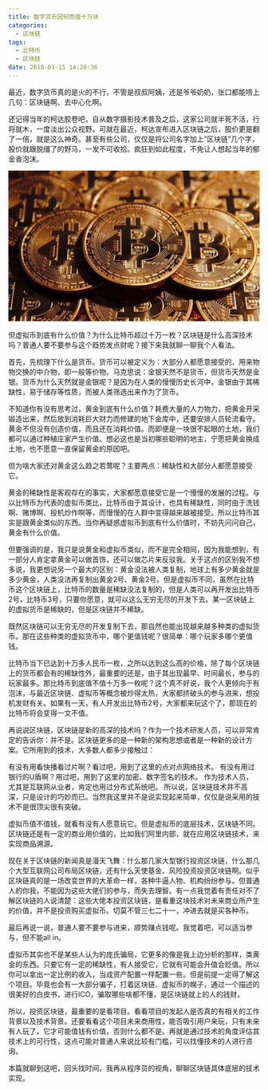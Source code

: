 ```yaml
---
title: 数字货币因何而值十万块
categories:
  - 区块链
tags:
  - 比特币
  - 区块链
date: 2018-01-15 14:20:36
---
```

最近，数字货币真的是火的不行，不管是叔叔阿姨，还是爷爷奶奶，张口都能唠上几句：区块链啊、去中心化啊。
<!--more-->

还记得当年的柯达胶卷吧，自从数字摄影技术普及之后，这家公司就半死不活，行将就木，一度淡出公众视野。可就在最近，柯达宣布进入区块链之后，股价更是翻了一倍，就是这么神奇。甚至有些公司，仅仅是将公司名字加上“区块链”几个字，股价就跟脱缰了的野马，一发不可收拾。疯狂到如此程度，不免让人想起当年的郁金香泡沫。

![image](szhbyhezsw/bitebi.jpeg)

但虚拟币到底有什么价值？为什么比特币超过十万一枚？区块链是什么高深技术吗？普通人要不要参与这个趋势发点财呢？接下来我就聊一聊我个人看法。



首先，先梳理下什么是货币。货币可以被定义为：大部分人都愿意接受的，用来物物交换的中介物，即一般等价物。马克思说：金银天然不是货币，但货币天然是金银。货币为什么天然就是金银呢？是因为在人类的慢慢历史长河中，金银由于其稀缺性，易于储存等性质，而被人类筛选出来作为了货币。



不知道你有没有思考过，黄金到底有什么价值？耗费大量的人力物力，把黄金开采锻造出来，然后放到消耗巨大财力而修建的地下金库中，还要安排人员轮流看守。黄金不但没有创造价值，而且还在消耗价值。而即便是一块很不起眼的土地，我们都可以通过种植庄家产生价值。想必这也是当初哪些聪明的地主，宁愿把黄金换成土地，也不愿意一直保留黄金的原因吧。



但为啥大家还对黄金这么趋之若鹜呢？主要两点：稀缺性和大部分人都愿意接受它。



黄金的稀缺性是客观存在的事实，大家都愿意接受它是一个慢慢的发展的过程。与以比特币为代表的虚拟币类比，比特币由于其设计，也具有稀缺性，同时由于洗钱啊、赌博啊、投机炒作啊等，而慢慢的在人群中变得越来越被接受。所以比特币其实是跟黄金类似的东西。当你再疑惑虚拟币到底有什么价值时，不妨先问问自己，黄金有什么价值。



但要强调的是，我只是说黄金和虚拟币类似，而不是完全相同，因为我能想到，有一部分人肯定拿黄金可以做首饰，还可以做芯片来反驳我。关于这点的区别我不想多说，我更想说另一个最大的区别：黄金没法被人类复制，地球上有多少黄金就是多少黄金，人类没法再复制出黄金2号、黄金2号。但是虚拟币不同，虽然在比特币这个区块链上，比特币的数量是稀缺没法复制的，但是人类可以再开发出比特币2号，比特币3号，只要你愿意，就可以这么无穷无尽的开发下去。某一区块链上的虚拟货币是稀缺的，但是区块链并不稀缺。



既然区块链可以无穷无尽的开发复制下去，那自然也能出现越来越多种类的虚拟货币。那在这些种类的虚拟货币中，哪个更值钱呢？很简单：哪个玩家多哪个更值钱。



比特币当下已达到十万多人民币一枚，之所以达到这么高的价格，除了每个区块链上的货币都会有的稀缺性外，最重要的还是，由于其出现最早、时间最长，参与的玩家最多。那比特币到底值不值十万多一枚呢？这个真不好说，我个人更倾向于有泡沫，与最近区块链、虚拟币等概念被炒得太热，大家都挤破头的参与进来，想投机发财有关。如果有一天，有人开发出比特币2号，大家都来玩这个了，那现在的比特币将会变得一文不值。



再说说区块链，区块链是新的高深的技术吗？作为一个技术研发人员，可以非常肯定的告诉你：并不是。区块链更多的是一种新的架构思想或者是一种新的设计方案。它所用到的技术，大多数人都多少接触过：

有没有用看快播看过片啊？看过吧，用到了这里的点对点网络技术。
有没有用过银行的U盾啊？用过吧，用到了这里的加密、数字签名的技术。
作为技术人员，尤其是互联网从业者，肯定也用过分布式系统吧。
所以说，区块链技术并不高深，只是设计的巧妙而已。当然我这里并不是说实现起来简单，仅仅是说采用的技术不是很顶尖很有突破。



虚拟币值不值钱，就看有没有人愿意玩它。但是虚拟币的底层技术，区块链不同。区块链还是有一定的商业用价值的，比如我们阿里内部，就在应用区块链技术，来实现商品溯源。



现在关于区块链的新闻真是漫天飞舞：什么那几家大型银行投资区块链，什么那几个大型互联网公司布局区块链，还有什么天使基金、风险投资投资区块链啊。似乎区块链真的是一场改变世界的大革命一样，各种牛逼人物、机构纷纷参与。但普通人的你我，不能因为这些大佬们的参与，而失去理智。有一点我觉着有责任对不了解区块链的人说清楚：这些大佬本投资区块链，是看重这块技术对未来商业所产生的价值，并不是投资购买虚拟币。切莫不管三七二十一，冲进去就是买各种币。



最后再说一说，普通人要不要参与进来，顺势赚点钱呢。我觉着吧，可以适当参与，但不能all in。



虚拟币其实也不是某些人认为的庞氏骗局，它更多的像是我上边分析的那样，类黄金的东西。只要它有一定的稀缺性，有人接受它，它就有可能会升值会贬值。所以你可以拿出一定比例的收入，当成资产配置一样配置一些。但是前提一定得了解这个项目。毕竟也会有一大部分骗子，打着区块链、虚拟币的幌子，通过一个描述的很美好的白皮书，进行ICO，骗取哪些啥都不懂，是区块链就上的人的钱财。



所以，投资区块链，最重要的是看项目。看看项目的发起人是否真的有相关的工作背景以及技术背景。还要看看这个项目未来商用性，能否吸引用户来玩，只有未来有人玩了，它才可能值钱有价值，否则什么都不是。再就是通过技术的角度评估其技术上的可行性，这点可能对普通人来说比较有门槛，可以找懂技术的人进行咨询。



本篇就聊到这吧，回头找时间，我再从程序员的视角，聊聊区块链具体底层的技术实现。
